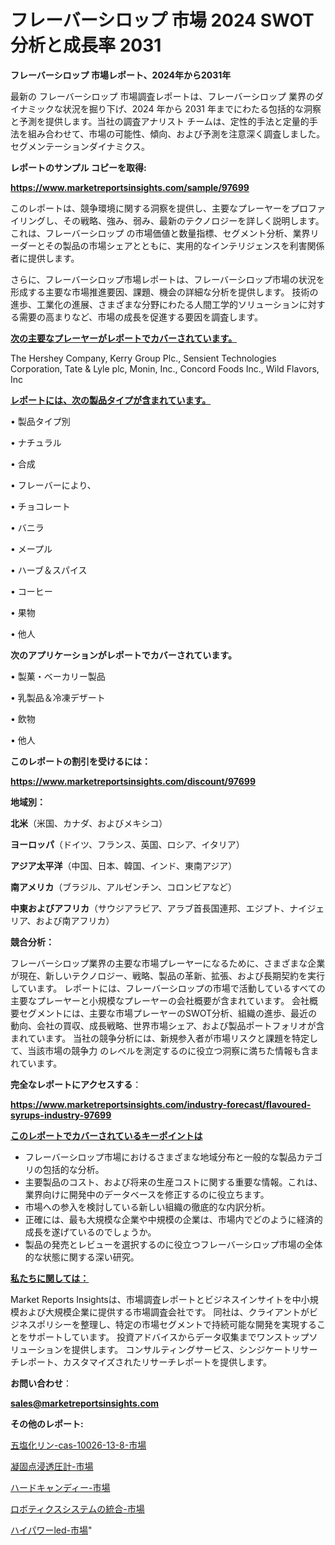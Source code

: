 # フレーバーシロップ 市場 2024 SWOT 分析と成長率 2031

<strong>フレーバーシロップ 市場レポート、2024年から2031年</strong>

最新の フレーバーシロップ 市場調査レポートは、フレーバーシロップ 業界のダイナミックな状況を掘り下げ、2024 年から 2031 年までにわたる包括的な洞察と予測を提供します。当社の調査アナリスト チームは、定性的手法と定量的手法を組み合わせて、市場の可能性、傾向、および予測を注意深く調査しました。 セグメンテーションダイナミクス。



<strong>レポートのサンプル コピーを取得:</strong> <a href=https://www.marketreportsinsights.com/sample/97699>

<strong><u>https://www.marketreportsinsights.com/sample/97699</u></strong></a>

このレポートは、競争環境に関する洞察を提供し、主要なプレーヤーをプロファイリングし、その戦略、強み、弱み、最新のテクノロジーを詳しく説明します。 これは、フレーバーシロップ の市場価値と数量指標、セグメント分析、業界リーダーとその製品の市場シェアとともに、実用的なインテリジェンスを利害関係者に提供します。

さらに、フレーバーシロップ市場レポートは、フレーバーシロップ市場の状況を形成する主要な市場推進要因、課題、機会の詳細な分析を提供します。 技術の進歩、工業化の進展、さまざまな分野にわたる人間工学的ソリューションに対する需要の高まりなど、市場の成長を促進する要因を調査します。



<strong><u>次の主要なプレーヤーがレポートでカバーされています。</u></strong>

The Hershey Company, Kerry Group Plc., Sensient Technologies Corporation, Tate & Lyle plc, Monin, Inc., Concord Foods Inc., Wild Flavors, Inc



<strong><u><b>レポートには、次の製品タイプが含まれています。</b></u></strong>

• 製品タイプ別

• ナチュラル

• 合成

• フレーバーにより、

• チョコレート

• バニラ

• メープル

• ハーブ＆スパイス

• コーヒー

• 果物

• 他人



<strong><b>次のアプリケーションがレポートでカバーされています。</b></strong>

• 製菓・ベーカリー製品

• 乳製品＆冷凍デザート

• 飲物

• 他人



<strong><b>このレポートの割引を受けるには：</b></strong><a href=https://www.marketreportsinsights.com/discount/97699>

<strong><u>https://www.marketreportsinsights.com/discount/97699</u></strong></a>



<strong>地域別：</strong>



<strong>北米</strong>（米国、カナダ、およびメキシコ）



<strong>ヨーロッパ</strong>（ドイツ、フランス、英国、ロシア、イタリア）



<strong>アジア太平洋</strong>（中国、日本、韓国、インド、東南アジア）



<strong>南アメリカ</strong>（ブラジル、アルゼンチン、コロンビアなど）



<strong>中東およびアフリカ</strong>（サウジアラビア、アラブ首長国連邦、エジプト、ナイジェリア、および南アフリカ）



<strong>競合分析：</strong>

フレーバーシロップ業界の主要な市場プレーヤーになるために、さまざまな企業が現在、新しいテクノロジー、戦略、製品の革新、拡張、および長期契約を実行しています。 レポートには、フレーバーシロップの市場で活動しているすべての主要なプレーヤーと小規模なプレーヤーの会社概要が含まれています。 会社概要セグメントには、主要な市場プレーヤーのSWOT分析、組織の進歩、最近の動向、会社の買収、成長戦略、世界市場シェア、および製品ポートフォリオが含まれています。 当社の競争分析には、新規参入者が市場リスクと課題を特定して、当該市場の競争力 のレベルを測定するのに役立つ洞察に満ちた情報も含まれています。



<strong>完全なレポートにアクセスする</strong>：

<a href=https://www.marketreportsinsights.com/industry-forecast/flavoured-syrups-industry-97699>

<strong><u>https://www.marketreportsinsights.com/industry-forecast/flavoured-syrups-industry-97699</u></strong></a>



<strong><u><b>このレポートでカバーされているキーポイントは</b></u></strong>
<ul>
  <li>フレーバーシロップ市場におけるさまざまな地域分布と一般的な製品カテゴリの包括的な分析。</li>
  <li>主要製品のコスト、および将来の生産コストに関する重要な情報。これは、業界向けに開発中のデータベースを修正するのに役立ちます。</li>
  <li>市場への参入を検討している新しい組織の徹底的な内訳分析。</li>
  <li>正確には、最も大規模な企業や中規模の企業は、市場内でどのように経済的成長を遂げているのでしょうか。</li>
  <li>製品の発売とレビューを選択するのに役立つフレーバーシロップ市場の全体的な状態に関する深い研究。</li>
</ul>


<strong><u><b>私たちに関しては：</b></u></strong>

Market Reports Insightsは、市場調査レポートとビジネスインサイトを中小規模および大規模企業に提供する市場調査会社です。 同社は、クライアントがビジネスポリシーを整理し、特定の市場セグメントで持続可能な開発を実現することをサポートしています。 投資アドバイスからデータ収集までワンストップソリューションを提供します。 コンサルティングサービス、シンジケートリサーチレポート、カスタマイズされたリサーチレポートを提供します。



<strong><b>お問い合わせ</b></strong>：

<a href=mailto:sales@marketreportsinsights.com>

<strong><u>sales@marketreportsinsights.com</u></strong></a>



<strong>その他のレポート:</strong>

<a href=https://www.linkedin.com/pulse/五塩化リン-cas-10026-13-8-市場-2023-総利益と主要ベンダー-phjqf/>五塩化リン-cas-10026-13-8-市場</a>

<a href=https://www.linkedin.com/pulse/凝固点浸透圧計-市場-2030-年までの需要に焦点を当てた-2023-ib4gf/>凝固点浸透圧計-市場</a>

<a href=https://www.linkedin.com/pulse/ハードキャンディー-市場-2023-総利益と主要ベンダー-2030-pr-news-hub-b6y8f/>ハードキャンディー-市場</a>

<a href=https://www.linkedin.com/pulse/ロボティクスシステムの統合-市場-2023-新興市場-将来の動向と市場需要-2030-pr-news-hub-9cqlf/>ロボティクスシステムの統合-市場</a>

<a href=https://www.linkedin.com/pulse/ハイパワーled-市場-2030-年までの需要に焦点を当てた-2023-年調査レポート-rkj5f/>ハイパワーled-市場</a>"
